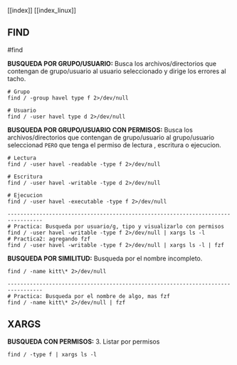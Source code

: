 [[index]]
[[index_linux]]

## FIND

#find 

**BUSQUEDA POR GRUPO/USUARIO:**
	Busca los archivos/directorios que contengan de grupo/usuario al usuario seleccionado y dirige los errores al tacho.
```
# Grupo
find / -group havel type f 2>/dev/null

# Usuario
find / -user havel type d 2>/dev/null
```

**BUSQUEDA POR GRUPO/USUARIO CON PERMISOS:**
	Busca los archivos/directorios que contengan de grupo/usuario al grupo/usuario seleccionad `PERO` que tenga el permiso de lectura , escritura o ejecucion.
```
# Lectura
find / -user havel -readable -type f 2>/dev/null

# Escritura
find / -user havel -writable -type d 2>/dev/null 

# Ejecucion
find / -user havel -executable -type f 2>/dev/null

---------------------------------------------------------------------------------
# Practica: Busqueda por usuario/g, tipo y visualizarlo con permisos
find / -user havel -writable -type f 2>/dev/null | xargs ls -l
# Practica2: agregando fzf
find / -user havel -writable -type f 2>/dev/null | xargs ls -l | fzf
```

**BUSQUEDA POR SIMILITUD:**
	Busqueda por el nombre incompleto.
```
find / -name kitt\* 2>/dev/null

---------------------------------------------------------------------------------
# Practica: Busqueda por el nombre de algo, mas fzf
find / -name kitt\* 2>/dev/null | fzf
```



## XARGS

**BUSQUEDA CON PERMISOS:**
3. Listar por permisos 
```
find / -type f | xargs ls -l
```
